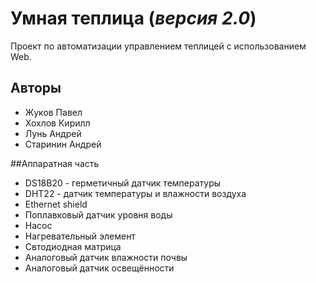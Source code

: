 # Умная теплица (*версия 2.0*)
Проект по автоматизации управлением теплицей с использованием Web.
## Авторы
* Жуков Павел
* Хохлов Кирилл
* Лунь Андрей
* Старинин Андрей

##Аппаратная часть
* DS18B20 - герметичный датчик температуры 
* DHT22 - датчик температуры и влажности воздуха
* Ethernet shield
* Поплавковый датчик уровня воды
* Насос 
* Нагревательный элемент
* Свтодиодная матрица
* Аналоговый датчик влажности почвы
* Аналоговый датчик освещённости 

